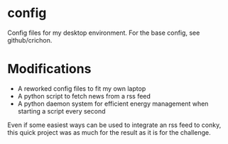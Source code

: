 config
======

Config files for my desktop environment.
For the base config, see github/crichon.

Modifications
=============
- A reworked config files to fit my own laptop
- A python script to fetch news from a rss feed
- A python daemon system for efficient energy management when starting a script every second


Even if some easiest ways can be used to integrate an rss feed to conky, this quick project was as much for the result as it is for the challenge.

